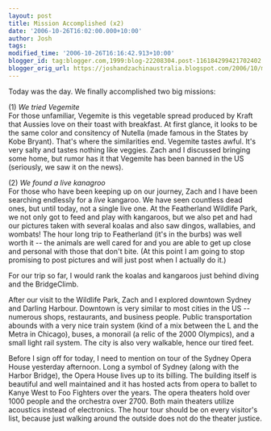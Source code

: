 ```yaml
---
layout: post
title: Mission Accomplished (x2)
date: '2006-10-26T16:02:00.000+10:00'
author: Josh
tags: 
modified_time: '2006-10-26T16:16:42.913+10:00'
blogger_id: tag:blogger.com,1999:blog-22208304.post-116184299421702402
blogger_orig_url: https://joshandzachinaustralia.blogspot.com/2006/10/mission-accomplished-x2.html
---
```


Today was the day. We finally accomplished two big missions:  
  
(1) _We tried Vegemite_  
For those unfamiliar, Vegemite is this vegetable spread produced by Kraft that Aussies love on their toast with breakfast. At first glance, it looks to be the same color and consitency of Nutella (made famous in the States by Kobe Bryant). That's where the similarities end. Vegemite tastes awful. It's very salty and tastes nothing like veggies. Zach and I discussed bringing some home, but rumor has it that Vegemite has been banned in the US (seriously, we saw it on the news).  
  
(2) _We found a live kanagroo_  
For those who have been keeping up on our journey, Zach and I have been searching endlessly for a _live_ kangaroo. We have seen countless dead ones, but until today, not a single live one. At the Featherland Wildlife Park, we not only got to feed and play with kangaroos, but we also pet and had our pictures taken with several koalas and also saw dingos, wallabies, and wombats! The hour long trip to Featherland (it's in the burbs) was well worth it -- the animals are well cared for and you are able to get up close and personal with those that don't bite. (At this point I am going to stop promising to post pictures and will just post when I actually do it.)  
  
For our trip so far, I would rank the koalas and kangaroos just behind diving and the BridgeClimb.  
  
After our visit to the Wildlife Park, Zach and I explored downtown Sydney and Darling Harbour. Downtown is very similar to most cities in the US -- numerous shops, restaurants, and business people. Public transportation abounds with a very nice train system (kind of a mix between the L and the Metra in Chicago), buses, a monorail (a relic of the 2000 Olympics), and a small light rail system. The city is also very walkable, hence our tired feet.  
  
Before I sign off for today, I need to mention on tour of the Sydney Opera House yesterday afternoon. Long a symbol of Sydney (along with the Harbor Bridge), the Opera House lives up to its billing. The building itself is beautiful and well maintained and it has hosted acts from opera to ballet to Kanye West to Foo Fighters over the years. The opera theaters hold over 1000 people and the orchestra over 2700. Both main theaters utilize acoustics instead of electronics. The hour tour should be on every visitor's list, because just walking around the outside does not do the theater justice.